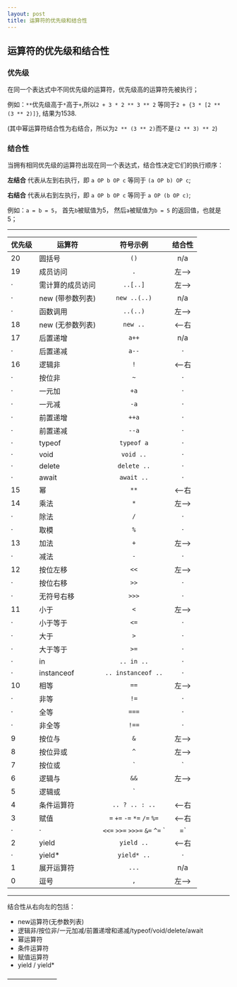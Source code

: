 ```yaml
---
layout: post
title: 运算符的优先级和结合性
---
```


## 运算符的优先级和结合性

### 优先级
在同一个表达式中不同优先级的运算符，优先级高的运算符先被执行；

例如：`**`优先级高于`*`高于`+`,所以`2 + 3 * 2 ** 3 ** 2` 等同于`2 + {3 * [2 ** (3 ** 2)]}`, 结果为1538.

(其中幂运算符结合性为右结合，所以为`2 ** (3 ** 2)`而不是`(2 ** 3) ** 2`)

### 结合性
当拥有相同优先级的运算符出现在同一个表达式，结合性决定它们的执行顺序：

**左结合** 代表从左到右执行，即 `a OP b OP c` 等同于 `(a OP b) OP c`;

**右结合** 代表从右到左执行，即 `a OP b OP c` 等同于 `a OP (b OP c)`;

例如：`a = b = 5`， 首先`b`被赋值为5， 然后`a`被赋值为`b = 5` 的返回值，也就是5；

__________


优先级 | 运算符      | 符号示例   | 结合性
---    |---          |:---:        |:---:
20     |圆括号 |`()`      |n/a
19     |成员访问|  `.`    |左-->
·      |需计算的成员访问| `..[..]`   |左-->
·      |new (带参数列表)| `new ..(..)`  |n/a
·      |函数调用 | `..(..)`      |左-->
18 | new (无参数列表)| `new ..` | <--右
17 | 后置递增 |`a++` |n/a
·  | 后置递减 |`a--` |·
16 | 逻辑非| `!`| <--右
·  | 按位非| `~`| ·
·  | 一元加 |`+a`| ·
·  | 一元减 |`-a`| ·
·  | 前置递增 |`++a` | ·
·  | 前置递减 |`--a`| ·
·  |typeof |`typeof a` | ·
·  | void  |`void ..` | ·
·  |delete |`delete ..` | ·
·  | await |`await ..` | ·
15 | 幂|`**` | <--右
14 | 乘法 |`*`   | 左-->
·  | 除法 | `/` | ·
·  | 取模 |`%` | ·
13 | 加法 | `+`  | 左-->
·  | 减法 | `-` | ·
12 | 按位左移 | `<<`  | 左-->
·  | 按位右移 |`>>` | ·
·  | 无符号右移|`>>>`  | ·
11 | 小于| `<` | 左-->
·  | 小于等于| `<=` | ·
·  | 大于 | `>` | ·
·  | 大于等于 | `>=` | ·
·  | in | `.. in ..` | ·
·  | instanceof| `.. instanceof ..` | ·
10 | 相等 | `==` | 左-->
·  | 非等 | `!=` | ·
·  | 全等 | `===` | ·
·  | 非全等 | `!==` | ·
9 | 按位与 | `&` | 左-->
8 | 按位异或 |`^` | 左-->
7 | 按位或 | `|` | 左-->
6 | 逻辑与 | `&&` | 左-->
5 | 逻辑或 | `||` | 左-->
4 | 条件运算符 | `.. ? .. : ..` | <--右
3 | 赋值 | `=` `+=` `-=` `*=` `/=` `%=`| <--右
· | · | `<<=` `>>=` `>>>=` `&=` `^=` `|=` | ·
2 | yield | `yield ..` | <--右
· | yield*  | `yield* ..` | ·
1 | 展开运算符 | `...` | n/a
0 | 逗号 | `,` | 左-->

_____________

结合性从右向左的包括：
+ new运算符(无参数列表)
+ 逻辑非/按位非/一元加减/前置递增和递减/typeof/void/delete/await
+ 幂运算符
+ 条件运算符
+ 赋值运算符
+ yield / yield*

————————